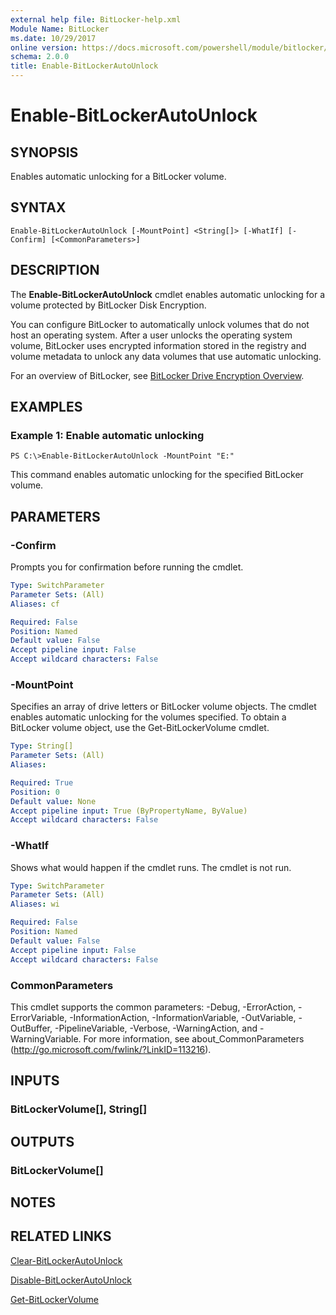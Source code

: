 ```yaml
---
external help file: BitLocker-help.xml
Module Name: BitLocker
ms.date: 10/29/2017
online version: https://docs.microsoft.com/powershell/module/bitlocker/enable-bitlockerautounlock?view=windowsserver2012r2-ps&wt.mc_id=ps-gethelp
schema: 2.0.0
title: Enable-BitLockerAutoUnlock
---
```


# Enable-BitLockerAutoUnlock

## SYNOPSIS
Enables automatic unlocking for a BitLocker volume.

## SYNTAX

```
Enable-BitLockerAutoUnlock [-MountPoint] <String[]> [-WhatIf] [-Confirm] [<CommonParameters>]
```

## DESCRIPTION
The **Enable-BitLockerAutoUnlock** cmdlet enables automatic unlocking for a volume protected by BitLocker Disk Encryption.

You can configure BitLocker to automatically unlock volumes that do not host an operating system.
After a user unlocks the operating system volume, BitLocker uses encrypted information stored in the registry and volume metadata to unlock any data volumes that use automatic unlocking.

For an overview of BitLocker, see [BitLocker Drive Encryption Overview](/windows/security/information-protection/bitlocker/bitlocker-device-encryption-overview-windows-10).

## EXAMPLES

### Example 1: Enable automatic unlocking
```
PS C:\>Enable-BitLockerAutoUnlock -MountPoint "E:"
```

This command enables automatic unlocking for the specified BitLocker volume.

## PARAMETERS

### -Confirm
Prompts you for confirmation before running the cmdlet.

```yaml
Type: SwitchParameter
Parameter Sets: (All)
Aliases: cf

Required: False
Position: Named
Default value: False
Accept pipeline input: False
Accept wildcard characters: False
```

### -MountPoint
Specifies an array of drive letters or BitLocker volume objects.
The cmdlet enables automatic unlocking for the volumes specified.
To obtain a BitLocker volume object, use the Get-BitLockerVolume cmdlet.

```yaml
Type: String[]
Parameter Sets: (All)
Aliases: 

Required: True
Position: 0
Default value: None
Accept pipeline input: True (ByPropertyName, ByValue)
Accept wildcard characters: False
```

### -WhatIf
Shows what would happen if the cmdlet runs.
The cmdlet is not run.

```yaml
Type: SwitchParameter
Parameter Sets: (All)
Aliases: wi

Required: False
Position: Named
Default value: False
Accept pipeline input: False
Accept wildcard characters: False
```

### CommonParameters
This cmdlet supports the common parameters: -Debug, -ErrorAction, -ErrorVariable, -InformationAction, -InformationVariable, -OutVariable, -OutBuffer, -PipelineVariable, -Verbose, -WarningAction, and -WarningVariable. For more information, see about_CommonParameters (http://go.microsoft.com/fwlink/?LinkID=113216).

## INPUTS

### BitLockerVolume[], String[]

## OUTPUTS

### BitLockerVolume[]

## NOTES

## RELATED LINKS

[Clear-BitLockerAutoUnlock](./Clear-BitLockerAutoUnlock.md)

[Disable-BitLockerAutoUnlock](./Disable-BitLockerAutoUnlock.md)

[Get-BitLockerVolume](./Get-BitLockerVolume.md)
